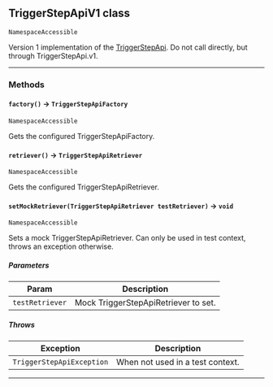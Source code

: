 ## TriggerStepApiV1 class

`NamespaceAccessible`

Version 1 implementation of the [TriggerStepApi](apis/TriggerStepApi/TriggerStepApi.md). Do not call directly, but through TriggerStepApi.v1.

---
### Methods
<!-- panels:start -->
<!-- div:left-panel -->
#### `factory()` → `TriggerStepApiFactory`

`NamespaceAccessible`

Gets the configured TriggerStepApiFactory.

<!-- panels:end -->
<!-- panels:start -->
<!-- div:left-panel -->
#### `retriever()` → `TriggerStepApiRetriever`

`NamespaceAccessible`

Gets the configured TriggerStepApiRetriever.

<!-- panels:end -->
<!-- panels:start -->
<!-- div:left-panel -->
#### `setMockRetriever(TriggerStepApiRetriever testRetriever)` → `void`

`NamespaceAccessible`

Sets a mock TriggerStepApiRetriever. Can only be used in test context, throws an exception otherwise.

##### Parameters
|Param|Description|
|-----|-----------|
|`testRetriever` |  Mock TriggerStepApiRetriever to set. |

##### Throws
|Exception|Description|
|---------|-----------|
|`TriggerStepApiException` |  When not used in a test context. |

<!-- panels:end -->
---

